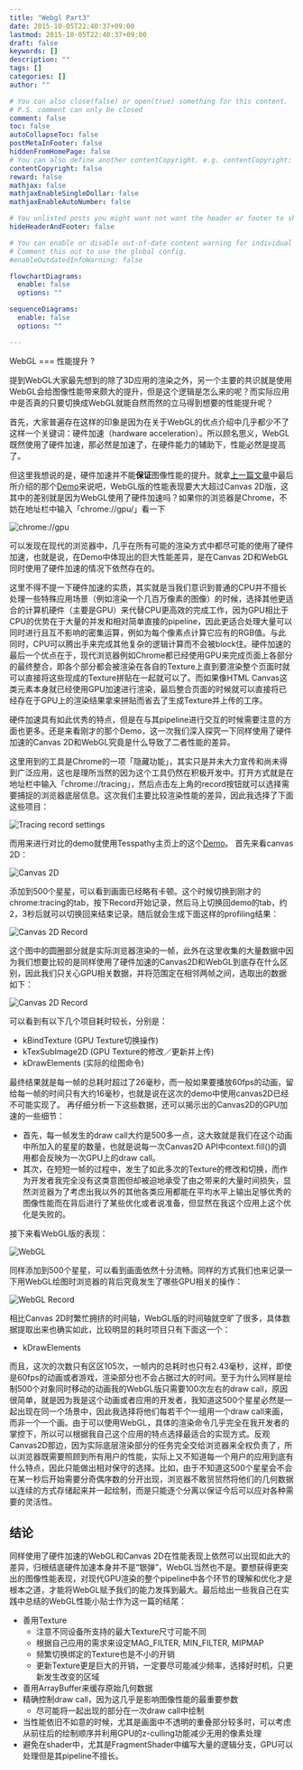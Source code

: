 ```yaml
---
title: "Webgl Part3"
date: 2015-10-05T22:40:37+09:00
lastmod: 2015-10-05T22:40:37+09:00
draft: false
keywords: []
description: ""
tags: []
categories: []
author: ""

# You can also close(false) or open(true) something for this content.
# P.S. comment can only be closed
comment: false
toc: false
autoCollapseToc: false
postMetaInFooter: false
hiddenFromHomePage: false
# You can also define another contentCopyright. e.g. contentCopyright: "This is another copyright."
contentCopyright: false
reward: false
mathjax: false
mathjaxEnableSingleDollar: false
mathjaxEnableAutoNumber: false

# You unlisted posts you might want not want the header or footer to show
hideHeaderAndFooter: false

# You can enable or disable out-of-date content warning for individual post.
# Comment this out to use the global config.
#enableOutdatedInfoWarning: false

flowchartDiagrams:
  enable: false
  options: ""

sequenceDiagrams: 
  enable: false
  options: ""

---
```


WebGL === 性能提升 ?

提到WebGL大家最先想到的除了3D应用的渲染之外，另一个主要的共识就是使用WebGL会给图像性能带来颇大的提升，但是这个逻辑是怎么来的呢？而实际应用中是否真的只要切换成WebGL就能自然而然的立马得到想要的性能提升呢？

<!--more-->

首先，大家普遍存在这样的印象是因为在关于WebGL的优点介绍中几乎都少不了这样一个关键词：硬件加速（hardware acceleration）。所以顾名思义，WebGL既然使用了硬件加速，那必然是加速了，在硬件能力的辅助下，性能必然是提高了。

但这里我想说的是，硬件加速并不能**保证**图像性能的提升。就拿[上一篇文章](/2015/10/webgl-part2/)中最后所介绍的那个[Demo](http://gree.github.io/tesspathy/demos/canvas_vs_webgl/)来说吧，WebGL版的性能表现要大大超过Canvas 2D版，这其中的差别就是因为WebGL使用了硬件加速吗？如果你的浏览器是Chrome，不妨在地址栏中输入「chrome://gpu/」看一下

![chrome://gpu](/images/webgl/gpu.png)

可以发现在现代的浏览器中，几乎在所有可能的渲染方式中都尽可能的使用了硬件加速，也就是说，在Demo中体现出的巨大性能差异，是在Canvas 2D和WebGL同时使用了硬件加速的情况下依然存在的。

这里不得不提一下硬件加速的实质，其实就是当我们意识到普通的CPU并不擅长处理一些特殊应用场景（例如渲染一个几百万像素的图像）的时候，选择其他更适合的计算机硬件（主要是GPU）来代替CPU更高效的完成工作，因为GPU相比于CPU的优势在于大量的并发和相对简单直接的pipeline，因此更适合处理大量可以同时进行且互不影响的密集运算，例如为每个像素点计算它应有的RGB值。与此同时，CPU可以腾出手来完成其他复杂的逻辑计算而不会被block住。硬件加速的最后一个优点在于，现代浏览器例如Chrome都已经使用GPU来完成页面上各部分的最终整合，即各个部分都会被渲染在各自的Texture上直到要渲染整个页面时就可以直接将这些现成的Texture拼贴在一起就可以了。而如果像HTML Canvas这类元素本身就已经使用GPU加速进行渲染，最后整合页面的时候就可以直接将已经存在于GPU上的渲染结果拿来拼贴而省去了生成Texture并上传的工序。

硬件加速具有如此优秀的特点，但是在与其pipeline进行交互的时候需要注意的方面也更多。还是来看刚才的那个Demo，这一次我们深入探究一下同样使用了硬件加速的Canvas 2D和WebGL究竟是什么导致了二者性能的差异。

这里用到的工具是Chrome的一项「隐藏功能」，其实只是并未大力宣传和尚未得到广泛应用，这也是理所当然的因为这个工具仍然在积极开发中。打开方式就是在地址栏中输入「chrome://tracing」，然后点击左上角的record按钮就可以选择需要捕捉的浏览器底层信息。这次我们主要比较渲染性能的差异，因此我选择了下面这些项目：

![Tracing record settings](/images/webgl/tracing_config.png)

而用来进行对比的demo就使用Tesspathy主页上的这个[Demo](http://gree.github.io/tesspathy/demos/canvas_vs_webgl/)。
首先来看canvas 2D：

![Canvas 2D](/images/webgl/canvas2d.png)

添加到500个星星，可以看到画面已经略有卡顿。这个时候切换到刚才的chrome:tracing的tab，按下Record开始记录，然后马上切换回demo的tab，约2，3秒后就可以切换回来结束记录。随后就会生成下面这样的profiling结果：

![Canvas 2D Record](/images/webgl/canvas2d_frame.png)

这个图中的圆圈部分就是实际浏览器渲染的一帧，此外在这里收集的大量数据中因为我们想要比较的是同样使用了硬件加速的Canvas2D和WebGL到底存在什么区别，因此我们只关心GPU相关数据，并将范围定在相邻两帧之间，选取出的数据如下：

![Canvas 2D Record](/images/webgl/canvas2d_cmd.png)

可以看到有以下几个项目耗时较长，分别是：
* kBindTexture (GPU Texture切换操作)
* kTexSubImage2D (GPU Texture的修改／更新并上传)
* kDrawElements (实际的绘图命令)

最终结果就是每一帧的总耗时超过了26毫秒，而一般如果要播放60fps的动画，留给每一帧的时间只有大约16毫秒，也就是说在这次的demo中使用canvas2D已经不可能实现了。
再仔细分析一下这些数据，还可以揭示出的Canvas2D的GPU加速的一些细节：
* 首先，每一帧发生的draw call大约是500多一点，这大致就是我们在这个动画中所加入的星星的数量，也就是说每一次Canvas2D API中context.fill()的调用都会反映为一次GPU上的draw call。
* 其次，在短短一帧的过程中，发生了如此多次的Texture的修改和切换，而作为开发者我完全没有这类意图但却被迫地承受了由之带来的大量时间损失，显然浏览器为了考虑出我以外的其他各类应用都能在平均水平上输出足够优秀的图像性能而在背后进行了某些优化或者说准备，但显然在我这个应用上这个优化是失败的。

接下来看WebGL版的表现：

![WebGL](/images/webgl/webgl.png)

同样添加到500个星星，可以看到画面依然十分流畅。同样的方式我们也来记录一下用WebGL绘图时浏览器的背后究竟发生了哪些GPU相关的操作：

![WebGL Record](/images/webgl/webgl_cmd.png)

相比Canvas 2D时繁忙拥挤的时间轴，WebGL版的时间轴就空旷了很多，具体数据提取出来也确实如此，比较明显的耗时项目只有下面这一个：
* kDrawElements

而且，这次的次数只有区区105次，一帧内的总耗时也只有2.43毫秒，这样，即使是60fps的动画或者游戏，渲染部分也不会占据过大的时间。至于为什么同样是绘制500个对象同时移动的动画我的WebGL版只需要100次左右的draw call，原因很简单，就是因为我是这个动画或者应用的开发者，我知道这500个星星必然是一起出现在同一个场景中，因此我选择将他们每若干个一组用一个draw call来画，而非一个一个画。由于可以使用WebGL，具体的渲染命令几乎完全在我开发者的掌控下，所以可以根据我自己这个应用的特点选择最适合的实现方式。反观Canvas2D那边，因为实际底层渲染部分的任务完全交给浏览器来全权负责了，所以浏览器既需要照顾到所有用户的性能，实际上又不知道每一个用户的应用到底有什么特点，因此只能做出相对保守的选择。比如，由于不知道这500个星星会不会在某一秒后开始需要分奇偶序数的分开出现，浏览器不敢贸贸然将他们的几何数据以连续的方式存储起来并一起绘制，而是只能逐个分离以保证今后可以应对各种需要的灵活性。

## 结论

同样使用了硬件加速的WebGL和Canvas 2D在性能表现上依然可以出现如此大的差异，归根结底硬件加速本身并不是“银弹”，WebGL当然也不是。要想获得更突出的图像性能表现，对现代GPU渲染的整个pipeline中各个环节的理解和优化才是根本之道，才能将WebGL赋予我们的能力发挥到最大。最后给出一些我自己在实践中总结的WebGL性能小贴士作为这一篇的结尾：

* 善用Texture
    * 注意不同设备所支持的最大Texture尺寸可能不同
    * 根据自己应用的需求来设定MAG_FILTER, MIN_FILTER, MIPMAP
    * 频繁切换绑定的Texture也是不小的开销
    * 更新Texture更是巨大的开销，一定要尽可能减少频率，选择好时机，只更新发生改变的区域
* 善用ArrayBuffer来缓存原始几何数据
* 精确控制draw call，因为这几乎是影响图像性能的最重要参数
    * 尽可能将一起出现的部分在一次draw call中绘制
* 当性能依旧不如意的时候，尤其是画面中不透明的重叠部分较多时，可以考虑从前往后的绘制顺序并利用GPU的z-culling功能减少无用的像素处理
* 避免在shader中，尤其是FragmentShader中编写大量的逻辑分支，GPU可以处理但是其pipeline不擅长。
